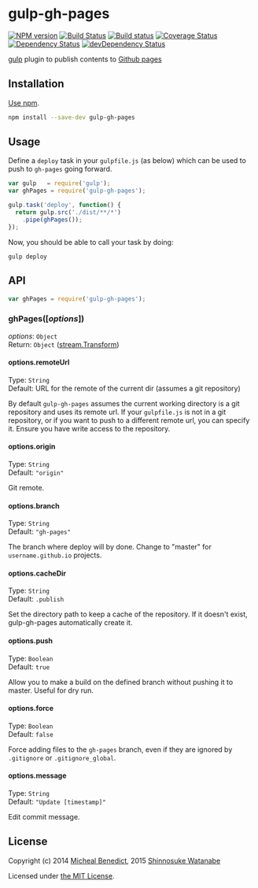 # gulp-gh-pages

[![NPM version](http://img.shields.io/npm/v/gulp-gh-pages.svg)](https://www.npmjs.com/package/gulp-gh-pages)
[![Build Status](http://img.shields.io/travis/shinnn/gulp-gh-pages.svg)](http://travis-ci.org/shinnn/gulp-gh-pages)
[![Build status](https://ci.appveyor.com/api/projects/status/iskj8sml9luhkm21?svg=true)](https://ci.appveyor.com/project/ShinnosukeWatanabe/gulp-gh-pages)
[![Coverage Status](https://img.shields.io/coveralls/shinnn/gulp-gh-pages.svg)](https://coveralls.io/r/shinnn/gulp-gh-pages)
[![Dependency Status](https://img.shields.io/david/shinnn/gulp-gh-pages.svg?label=deps)](https://david-dm.org/shinnn/gulp-gh-pages)
[![devDependency Status](https://img.shields.io/david/dev/shinnn/gulp-gh-pages.svg?label=devDeps)](https://david-dm.org/shinnn/gulp-gh-pages#info=devDependencies)

[gulp](http://gulpjs.com/) plugin to publish contents to [Github pages](https://pages.github.com/)

## Installation

[Use npm](https://docs.npmjs.com/cli/install).

```sh
npm install --save-dev gulp-gh-pages
```

## Usage

Define a `deploy` task in your `gulpfile.js` (as below) which can be used to push to `gh-pages` going forward.

```javascript
var gulp   = require('gulp');
var ghPages = require('gulp-gh-pages');

gulp.task('deploy', function() {
  return gulp.src('./dist/**/*')
    .pipe(ghPages());
});
```

Now, you should be able to call your task by doing:

```she
gulp deploy
```

## API

```javascript
var ghPages = require('gulp-gh-pages');
```

### ghPages([*options*])

*options*: `Object`  
Return: `Object` ([stream.Transform](https://nodejs.org/api/stream.html#stream_class_stream_transform_1))

#### options.remoteUrl

Type: `String`  
Default: URL for the remote of the current dir (assumes a git repository)

By default `gulp-gh-pages` assumes the current working directory is a git repository and uses its remote url. If your `gulpfile.js` is not in a git repository, or if you want to push to a different remote url, you can specify it. Ensure you have write access to the repository.

#### options.origin

Type: `String`  
Default: `"origin"`

Git remote.

#### options.branch

Type: `String`  
Default: `"gh-pages"`

The branch where deploy will by done. Change to "master" for `username.github.io` projects.

#### options.cacheDir

Type: `String`  
Default: `.publish`

Set the directory path to keep a cache of the repository. If it doesn't exist, gulp-gh-pages automatically create it.

#### options.push

Type: `Boolean`  
Default: `true`

Allow you to make a build on the defined branch without pushing it to master. Useful for dry  run.

#### options.force

Type: `Boolean`  
Default: `false`

Force adding files to the `gh-pages` branch, even if they are ignored by `.gitignore` or `.gitignore_global`.

#### options.message

Type: `String`  
Default: `"Update [timestamp]"`

Edit commit message.

## License

Copyright (c) 2014 [Micheal Benedict](https://github.com/rowoot), 2015 [Shinnosuke Watanabe](https://github.com/shinnn)

Licensed under [the MIT License](./LICENSE).
